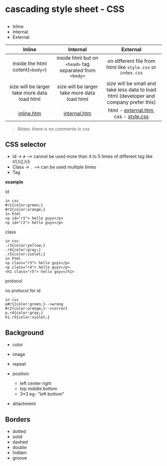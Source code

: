 # cascading style sheet - CSS

##
- Inline
- Internal
- External


| Inline | Internal| External |
|:----------:|:----------:|:----------:|
| inside the html cotent(`<body>`) | inside html but on `<head>` tag separated from `<body>` | on different file from html like `style.css` or `index.css`  |
| size will be larger take more data load html |  size will be larger take more data load html | size will be small and take less data to load html (developer and company prefer this)|
| [inline.htm](./inline.htm)| [internal.htm](./internal.htm)| html - [external.htm](./external.htm), css - [style.css](./style.css)|

>Notes: there is no comments in css

## CSS selector
- Id -> `#` --> cannot be used more than 4 to 5 times of different tag like h1,h2,h3
- Class -> `.` --> can be used multiple times
- Tag

**example**

id 

    in css
    #r1{color:green;}
    #r2{color:orange;}
    in html
    <p id="r1"> hello guys</p>
    <p id="r2"> hello guys</p>

class

    in css
    .r3{color:yellow;}
    .r4{color:gray;}
    .r5{color:violet;}
    in html
    <p class="r3"> hello guys</p>
    <p class="r4"> hello guys</p>
    <h1 class="r5"> hello guys</h1>

protocol

no protocol for id

    in css
    p#r1{color:green;}-->wrong
    #r2{color:orange;}-->correct
    p.r4{color:gray;}
    h1.r5{color:violet;}


## Background
- color
- image
- repeat
- position 
    - left center right
    - top middle bottom
    - 3*3 eg- "left bottom"

- attachment

## Borders
- dotted
- solid
- dashed
- double
- hidden
- groove